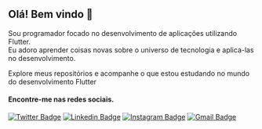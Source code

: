
## Olá! Bem vindo 👋


Sou programador focado no desenvolvimento de aplicações utilizando Flutter.   
Eu adoro aprender coisas novas sobre o universo de tecnologia e aplica-las no desenvolvimento.   

Explore meus repositórios e acompanhe o que estou estudando no mundo do desenvolvimento Flutter

#### Encontre-me nas redes sociais.

[![Twitter Badge](https://img.shields.io/badge/-@NitoB__a-9d3be1?style=flat-square&labelColor=6a2799&logo=twitter&logoColor=white&link=https://twitter.com/NitoB_a)](https://twitter.com/NitoB_a)     [![Linkedin Badge](https://img.shields.io/badge/-Bruno%20Santos-9d3be1?style=flat-square&labelColor=6a2799&logo=Linkedin&logoColor=white&link=https://www.linkedin.com/in/bruno-santos-882173161)](https://www.linkedin.com/in/bruno-santos-882173161)     [![Instagram Badge](https://img.shields.io/badge/-@nito__b.a-9d3be1?style=flat-square&labelColor=6a2799&logo=Instagram&logoColor=white&link=https://instagram.com/nito_b.a)](https://instagram.com/nito_b.a)     [![Gmail Badge](https://img.shields.io/badge/-bruno.santos@ifpi.edu.br-9d3be1?style=flat-square&labelColor=6a2799&logo=Gmail&logoColor=white&link=mailto:bruno.santos@ifpi.edu.br)](bruno.santos@ifpi.edu.br)

